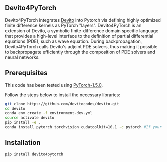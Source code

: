 ## Devito4PyTorch

Devito4PyTorch integrates [Devito](https://www.devitoproject.org/) into Pytorch via defining highly optimized finite difference kernels as PyTorch "layers". Devito4PyTorch is an extension of Devito, a symbolic finite-difference domain specific language that provides a high-level interface to the definition of partial differential equations (PDE), such as wave equation. During backpropagation, Devito4PyTorch calls Devito's adjoint PDE solvers, thus making it possible to backpropagate efficiently through the composition of PDE solvers and neural networks.

## Prerequisites

This code has been tested using [PyTorch-1.5.0](https://github.com/pytorch/pytorch/releases/tag/v1.5.0).

Follow the steps below to install the necessary libraries:

```bash
git clone https://github.com/devitocodes/devito.git
cd devito
conda env create -f environment-dev.yml
source activate devito
pip install -e .
conda install pytorch torchvision cudatoolkit=10.1 -c pytorch #If your system has GPU
```

## Installation

```bash
pip install devito4pytorch
```


